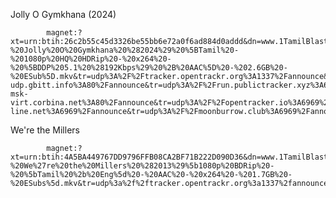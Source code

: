 Jolly O Gymkhana (2024)

            magnet:?xt=urn:btih:26c2b55c45d3326be55bb6e72a0f6ad884d0addd&dn=www.1TamilBlasters.party%20-%20Jolly%20O%20Gymkhana%20%282024%29%20%5BTamil%20-%201080p%20HQ%20HDRip%20-%20x264%20-%20%5BDDP%205.1%20%28192Kbps%29%20%2B%20AAC%5D%20-%202.6GB%20-%20ESub%5D.mkv&tr=udp%3A%2F%2Ftracker.opentrackr.org%3A1337%2Fannounce&tr=udp%3A%2F%2Fopen.demonii.com%3A1337%2Fannounce&tr=udp%3A%2F%2Fopen.stealth.si%3A80%2Fannounce&tr=udp%3A%2F%2Ftracker.torrent.eu.org%3A451%2Fannounce&tr=udp%3A%2F%2Fexplodie.org%3A6969%2Fannounce&tr=udp%3A%2F%2Fexodus.desync.com%3A6969%2Fannounce&tr=udp%3A%2F%2Ftracker.0x7c0.com%3A6969%2Fannounce&tr=udp%3A%2F%2Ftracker-udp.gbitt.info%3A80%2Fannounce&tr=udp%3A%2F%2Frun.publictracker.xyz%3A6969%2Fannounce&tr=udp%3A%2F%2Fretracker01-msk-virt.corbina.net%3A80%2Fannounce&tr=udp%3A%2F%2Fopentracker.io%3A6969%2Fannounce&tr=udp%3A%2F%2Fopen.dstud.io%3A6969%2Fannounce&tr=udp%3A%2F%2Fnew-line.net%3A6969%2Fannounce&tr=udp%3A%2F%2Fmoonburrow.club%3A6969%2Fannounce

We're the Millers

            magnet:?xt=urn:btih:4A5BA449767DD9796FFB08CA2BF71B222D090D36&dn=www.1TamilBlasters.party%20-%20We%27re%20the%20Millers%20%282013%29%5b1080p%20BDRip%20-%20%5bTamil%20%2b%20Eng%5d%20-%20AAC%20-%20x264%20-%201.7GB%20-%20ESubs%5d.mkv&tr=udp%3a%2f%2ftracker.opentrackr.org%3a1337%2fannounce&tr=http%3a%2f%2fp4p.arenabg.com%3a1337%2fannounce&tr=udp%3a%2f%2ftracker.torrent.eu.org%3a451%2fannounce&tr=udp%3a%2f%2ftracker.dler.org%3a6969%2fannounce&tr=udp%3a%2f%2fopen.stealth.si%3a80%2fannounce&tr=udp%3a%2f%2fipv4.tracker.harry.lu%3a80%2fannounce&tr=https%3a%2f%2fopentracker.i2p.rocks%3a443%2fannounce&tr=wss%3a%2f%2fwstracker.online


            

            
    
